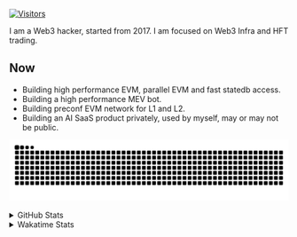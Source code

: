 <!-- markdownlint-disable MD041 MD010 MD033 -->
[![Visitors](https://api.visitorbadge.io/api/daily?path=Akagi201%2FAkagi201&label=Visitors%20Today&countColor=%2337d67a)](https://visitorbadge.io/status?path=Akagi201%2FAkagi201)

I am a Web3 hacker, started from 2017. I am focused on Web3 Infra and HFT trading.

## Now

* Building high performance EVM, parallel EVM and fast statedb access.
* Building a high performance MEV bot.
* Building preconf EVM network for L1 and L2.
* Building an AI SaaS product privately, used by myself, may or may not be public.

[![github contribution grid snake animation](https://raw.githubusercontent.com/Akagi201/Akagi201/output/github-contribution-grid-snake.svg#gh-light-mode-only)](https://github.com/Akagi201)

<details>
<summary>GitHub Stats</summary>
  <a href="https://github.com/Akagi201"><img alt="Profile Detail" src="https://raw.githubusercontent.com/Akagi201/Akagi201/master/profile-summary-card-output/dracula/0-profile-details.svg" /></a>
  <a href="https://github.com/Akagi201"><img alt="Github Stats" src="https://raw.githubusercontent.com/Akagi201/Akagi201/master/profile-summary-card-output/dracula/3-stats.svg" /></a>
  <a href="https://github.com/Akagi201"><img alt="Lang By Commits" src="https://raw.githubusercontent.com/Akagi201/Akagi201/master/profile-summary-card-output/dracula/2-most-commit-language.svg" /></a>
</details>

<details>
<summary>Wakatime Stats</summary>
<br>

<!--START_SECTION:waka-->

```txt
From: 31 October 2024 - To: 07 November 2024

Total Time: 43 hrs 25 mins

Other             22 hrs 3 mins   ████████████▓░░░░░░░░░░░░   50.79 %
Rust              10 hrs 20 mins  ██████░░░░░░░░░░░░░░░░░░░   23.81 %
Go                6 hrs 10 mins   ███▓░░░░░░░░░░░░░░░░░░░░░   14.22 %
Markdown          1 hr 30 mins    █░░░░░░░░░░░░░░░░░░░░░░░░   03.49 %
sh                1 hr 12 mins    ▓░░░░░░░░░░░░░░░░░░░░░░░░   02.78 %
TOML              47 mins         ▒░░░░░░░░░░░░░░░░░░░░░░░░   01.82 %
INI               32 mins         ▒░░░░░░░░░░░░░░░░░░░░░░░░   01.23 %
TypeScript        23 mins         ▒░░░░░░░░░░░░░░░░░░░░░░░░   00.89 %
Solidity          12 mins         ░░░░░░░░░░░░░░░░░░░░░░░░░   00.48 %
JSON              6 mins          ░░░░░░░░░░░░░░░░░░░░░░░░░   00.26 %
```

<!--END_SECTION:waka-->

</details>
